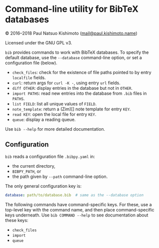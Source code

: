 # Command-line utility for BibTeX databases
© 2016–2018 Paul Natsuo Kishimoto (<mail@paul.kishimoto.name>)

Licensed under the GNU GPL v3.

`bib` provides commands to work with BibTeX databases. To specify the default database, use the `--database` command-line option, or set a configuration file (below).

 - `check_files`: check for the existence of file paths pointed to by entry `localfile` fields.
 - `curl`: return args for `curl -K -`, using entry `url` fields.
 - `diff OTHER`: display entries in the database but not in `OTHER`.
 - `import PATHS`: read new entries into the database from `.bib` files in `PATHS`.
 - `list FIELD`: list all unique values of `FIELD`.
 - `note_template`: return a (Zim)[] note template for entry `KEY`.
 - `read KEY`: open the local file for entry `KEY`.
 - `queue`: display a reading queue.

Use `bib --help` for more detailed documentation.

## Configuration

`bib` reads a configuration file `.bibpy.yaml` in:
- the current directory,
- `BIBPY_PATH`, or
- the path given by `--path` command-line option.

The only general configuration key is:

```yaml
database: path/to/database.bib  # same as the --database option
```

The following commands have command-specific keys. For these, use a top-level
key with the command name, and then place command-specific keys underneath. Use
`bib COMMAND --help` to see documentation about these keys:

- `check_files`
- `import`
- `queue`
